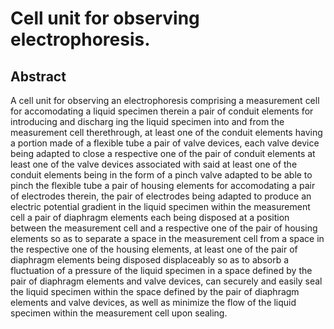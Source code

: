 # Cell unit for observing electrophoresis.

## Abstract
A cell unit for observing an electrophoresis comprising a measurement cell for accomodating a liquid specimen therein a pair of conduit elements for introducing and discharg ing the liquid specimen into and from the measurement cell therethrough, at least one of the conduit elements having a portion made of a flexible tube a pair of valve devices, each valve device being adapted to close a respective one of the pair of conduit elements at least one of the valve devices associated with said at least one of the conduit elements being in the form of a pinch valve adapted to be able to pinch the flexible tube a pair of housing elements for accomodating a pair of electrodes therein, the pair of electrodes being adapted to produce an electric potential gradient in the liquid specimen within the measurement cell a pair of diaphragm elements each being disposed at a position between the measurement cell and a respective one of the pair of housing elements so as to separate a space in the measurement cell from a space in the respective one of the housing elements, at least one of the pair of diaphragm elements being disposed displaceably so as to absorb a fluctuation of a pressure of the liquid specimen in a space defined by the pair of diaphragm elements and valve devices, can securely and easily seal the liquid specimen within the space defined by the pair of diaphragm elements and valve devices, as well as minimize the flow of the liquid specimen within the measurement cell upon sealing.